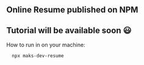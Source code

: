 ## Online Resume published on NPM

Tutorial will be available soon 😃
--- 
How to run in on your machine:

```
  npx maks-dev-resume
```

